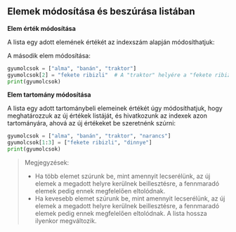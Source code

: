 ## Elemek módosítása és beszúrása listában

**Elem érték módosítása**

A lista egy adott elemének értékét az indexszám alapján módosíthatjuk:

A második elem módosítása:

```python
gyumolcsok = ["alma", "banán", "traktor"]
gyumolcsok[2] = "fekete ribizli"  # A "traktor" helyére a "fekete ribizli" kerül
print(gyumolcsok)
```

**Elem tartomány módosítása**

A lista egy adott tartománybeli elemeinek értékét úgy módosíthatjuk, hogy meghatározzuk az új értékek listáját, és hivatkozunk az indexek azon tartományára, ahová az új értékeket be szeretnénk szúrni:


```python
gyumolcsok = ["alma", "banán", "traktor", "narancs"]
gyumolcsok[1:3] = ["fekete ribizli", "dinnye"]  
print(gyumolcsok)
```
> Megjegyzések:
> * Ha több elemet szúrunk be, mint amennyit lecserélünk, az új elemek a megadott helyre kerülnek beillesztésre, a fennmaradó elemek pedig ennek megfelelően eltolódnak.
> * Ha kevesebb elemet szúrunk be, mint amennyit lecserélünk, az új elemek a megadott helyre kerülnek beillesztésre, a fennmaradó elemek pedig ennek megfelelően eltolódnak. A lista hossza ilyenkor megváltozik.
